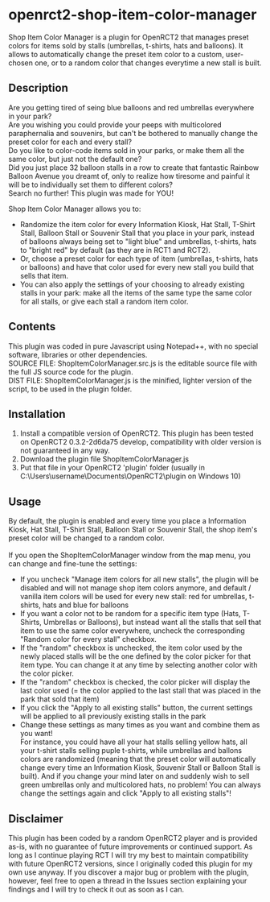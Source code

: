 # openrct2-shop-item-color-manager
Shop Item Color Manager is a plugin for OpenRCT2 that manages preset colors for items sold by stalls (umbrellas, t-shirts, hats and balloons). It allows to automatically change the preset item color to a custom, user-chosen one, or to a random color that changes everytime a new stall is built.

## Description
Are you getting tired of seing blue balloons and red umbrellas everywhere in your park?<br>
Are you wishing you could provide your peeps with multicolored paraphernalia and souvenirs, but can't be bothered to manually change the preset color for each and every stall?<br>
Do you like to color-code items sold in your parks, or make them all the same color, but just not the default one?<br>
Did you just place 32 balloon stalls in a row to create that fantastic Rainbow Balloon Avenue you dreamt of, only to realize how tiresome and painful it will be to individually set them to different colors?<br>
Search no further! This plugin was made for YOU!

Shop Item Color Manager allows you to:
- Randomize the item color for every Information Kiosk, Hat Stall, T-Shirt Stall, Balloon Stall or Souvenir Stall that you place in your park, instead of balloons always being set to "light blue" and umbrellas, t-shirts, hats to "bright red" by default (as they are in RCT1 and RCT2).<br>
- Or, choose a preset color for each type of item (umbrellas, t-shirts, hats or balloons) and have that color used for every new stall you build that sells that item.<br>
- You can also apply the settings of your choosing to already existing stalls in your park: make all the items of the same type the same color for all stalls, or give each stall a random item color. 

## Contents
This plugin was coded in pure Javascript using Notepad++, with no special software, libraries or other dependencies.<br>
SOURCE FILE: ShopItemColorManager.src.js is the editable source file with the full JS source code for the plugin.<br>
DIST FILE: ShopItemColorManager.js is the minified, lighter version of the script, to be used in the plugin folder.

## Installation
1. Install a compatible version of OpenRCT2. This plugin has been tested on OpenRCT2 0.3.2-2d6da75 develop, compatibility with older version is not guaranteed in any way.
2. Download the plugin file ShopItemColorManager.js
3. Put that file in your OpenRCT2 'plugin' folder (usually in C:\Users\username\Documents\OpenRCT2\plugin on Windows 10)

## Usage
By default, the plugin is enabled and every time you place a Information Kiosk, Hat Stall, T-Shirt Stall, Balloon Stall or Souvenir Stall, the shop item's preset color will be changed to a random color.
<br><br>
If you open the ShopItemColorManager window from the map menu, you can change and fine-tune the settings:<br>
- If you uncheck "Manage item colors for all new stalls", the plugin will be disabled and will not manage shop item colors anymore, and default / vanilla item colors will be used for every new stall: red for umbrellas, t-shirts, hats and blue for balloons<br>
- If you want a color not to be random for a specific item type (Hats, T-Shirts, Umbrellas or Balloons), but instead want all the stalls that sell that item to use the same color everywhere, uncheck the corresponding "Random color for every stall" checkbox.<br>
- If the "random" checkbox is unchecked, the item color used by the newly placed stalls will be the one defined by the color picker for that item type. You can change it at any time by selecting another color with the color picker.<br>
- If the "random" checkbox is checked, the color picker will display the last color used (= the color applied to the last stall that was placed in the park that sold that item)<br>
- If you click the "Apply to all existing stalls" button, the current settings will be applied to all previously existing stalls in the park
- Change these settings as many times as you want and combine them as you want! <br>
For instance, you could have all your hat stalls selling yellow hats, all your t-shirt stalls selling puple t-shirts, while umbrellas and ballons colors are randomized (meaning that the preset color will automatically change every time an Information Kiosk, Souvenir Stall or Balloon Stall is built). And if you change your mind later on and suddenly wish to sell green umbrellas only and multicolored hats, no problem! You can always change the settings again and click "Apply to all existing stalls"!

## Disclaimer
This plugin has been coded by a random OpenRCT2 player and is provided as-is, with no guarantee of future improvements or continued support. As long as I continue playing RCT I will try my best to maintain compatibility with future OpenRCT2 versions, since I originally coded this plugin for my own use anyway.
If you discover a major bug or problem with the plugin, however, feel free to open a thread in the Issues section explaining your findings and I will try to check it out as soon as I can.

